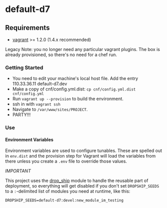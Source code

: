 # default-d7

## Requirements

* [vagrant](http://downloads.vagrantup.com/) >= 1.2.0 (1.4.x recommended)

Legacy Note: you no longer need any particular vagrant plugins. The box is
already provisioned, so there's no need for a chef run.

### Getting Started

* You need to edit your machine's local host file. Add the entry 110.33.36.11 default-d7.dev
* Make a copy of cnf/config.yml.dist: `cp cnf/config.yml.dist cnf/config.yml`
* Run `vagrant up --provision` to build the environment.
* ssh in with `vagrant ssh`
* Navigate to `/var/www/sites/PROJECT`.
* PARTY!!!

### Use

#### Environment Variables

Environment variables are used to configure tunables. These are spelled out in
`env.dist` and the provision step for Vagrant will load the variables from there
unless you create a `.env` file to override those values.

*IMPORTANT*

This project uses the [drop_ship]('github.com/promet/drop_ship') module to
handle the reusable part of deployment, so everything will get disabled if you
don't set `DROPSHIP_SEEDS` to a `:`-delimited list of modules you need at
runtime, like this:

```
DROPSHIP_SEEDS=default-d7:devel:new_module_im_testing
```

